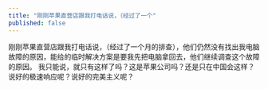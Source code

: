 ```yaml
---
title: "刚刚苹果直营店跟我打电话说，（经过了一个"
published: false
---
```

刚刚苹果直营店跟我打电话说，（经过了一个月的排查），他们仍然没有找出我电脑故障的原因，能给的临时解决方案是要我先把电脑拿回去，他们继续调查这个故障的原因。
我只能说，就只有这样了吗？这是苹果公司吗？还是只在中国会这样？说好的极速响应呢？说好的完美主义呢？